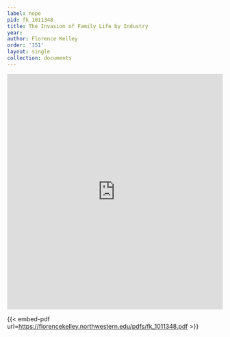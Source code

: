 ```yaml
---
label: nope
pid: fk_1011348
title: The Invasion of Family Life by Industry
year:
author: Florence Kelley
order: '151'
layout: single
collection: documents
---
```

<iframe src="https://northwestern.app.box.com/embed/s/njedw1g1b7fmxpw3yeadg3325am1lm4n?sortColumn=date&view=list" width="100%" height="550" frameborder="0" allowfullscreen webkitallowfullscreen msallowfullscreen></iframe>


{{< embed-pdf url=https://florencekelley.northwestern.edu/pdfs/fk_1011348.pdf >}}